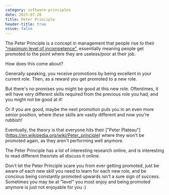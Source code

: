 ```yaml
---
category: software-principles
date: 2023-07-28
title: Peter Principle
header-title: true
vssue: false
---
```


The Peter Principle is a concept in management that people rise to their ["maximum level of incompetence"](https://en.wikipedia.org/wiki/Peter_principle), essentially meaning people get promoted to the point where they are useless/poor at their job.

How does this come about?

Generally speaking, you receive promotions by being excellent in your current role. Then, as a reward you get promoted to a new role. 

But there's no promises you might be good at this new role. Oftentimes, it will have very different skills required from the previous role you had, and you might not be good at it!

Or if you are good, maybe the next promotion puts you in an even more senior position, where *these* skills are vastly different and now you're rubbish!

Eventually, the theory is that everyone hits their ["Peter Plateau"] (https://en.wikipedia.org/wiki/Peter_principle) where they won't be promoted again, as they aren't performing well anymore.

The Peter Principle has a lot of interesting research online, and is interesting to read different theorists all discuss it online.

Don't let the Peter Principle scare you from ever getting promoted, just be aware of each new skill you need to learn for each new role, and be concious being constantly promoted upwards isn't a sure sign of success. Sometimes you may be at "level" you most enjoy and being promoted anymore is just not enjoyable for you :)